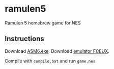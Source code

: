 # ramulen5
Ramulen 5 homebrew game for NES

## Instructions

Download [ASM6.exe](https://www.romhacking.net/utilities/674/).
Download [emulator FCEUX](http://www.fceux.com/web/home.html).

Compile with `compile.bat` and run `game.nes`
